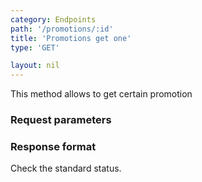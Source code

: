```yaml
---
category: Endpoints
path: '/promotions/:id'
title: 'Promotions get one'
type: 'GET'

layout: nil
---
```


This method allows to get certain promotion

### Request parameters

### Response format

Check the standard status.